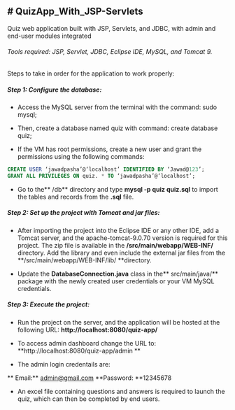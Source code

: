 ## #  QuizApp_With_JSP-Servlets
Quiz web application built with JSP, Servlets, and JDBC, with admin and end-user modules integrated

######  Tools required: JSP, Servlet, JDBC, Eclipse IDE, MySQL, and Tomcat 9.

Steps to take in order for the application to work properly:

##### Step 1: Configure the database:
-  Access the MySQL server from the terminal with the command: sudo mysql;

- Then, create a database named quiz with command: create database quiz;
- If the VM has root permissions, create a new user and grant the permissions using the following commands:

```sql
CREATE USER ‘jawadpasha’@‘localhost’ IDENTIFIED BY ‘Jawad@123’;
GRANT ALL PRIVILEGES ON quiz. * TO ‘jawadpasha’@‘localhost’;
```

- Go to the** /db** directory and type **mysql -p quiz quiz.sql** to import the tables and records from the **.sql** file.

##### Step 2: Set up the project with Tomcat and jar files:

- After importing the project into the Eclipse IDE or any other IDE, add a Tomcat server, and the apache-tomcat-9.0.70 version is required for this project. The zip file is available in the **/src/main/webapp/WEB-INF/** directory. Add the library and even include the external jar files from the **/src/main/webapp/WEB-INF/lib/ **directory.

- Update the **DatabaseConnection.java** class in the** src/main/java/** package with the newly created user credentials or your VM MySQL credentials.

##### Step 3: Execute the project:

- Run the project on the server, and the application will be hosted at the following URL: **http://localhost:8080/quiz-app/**

- To access admin dashboard change the URL to: **http://localhost:8080/quiz-app/admin **

- The admin login credentails are:

 ** Email:** admin@gmail.com
  **Password: **12345678

- An excel file containing questions and answers is required to launch the quiz, which can then be completed by end users.
